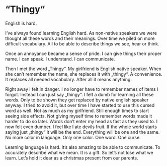 # “Thingy“

English is hard.

I’ve always found learning English hard. As non-native speakers we were thought all these words and their meanings. Over time we piled on more difficult vocabulary. All to be able to describe things we see, hear or think.

Once an annoyance became a sense of pride. I can give things their proper name. I can speak. I understand. I can communicate.

Then I met the word „Thingy“. My girlfriend is English native speaker. When she can’t remember the name, she replaces it with „thingy“. A convenience. It replaces all needed vocabulary. After all it means anything.

Right away I felt in danger. I no longer have to remember names of items I forgot. Instead I can just say „thingy“.
I felt a dumb for learning all these words. Only to be shown they get replaced by native english speaker anyway.
I tried to avoid it, but over time I have started to use this cursed word as well. Not as much as my girlfriend. Still enough times to start seeing side effects.
Not giving myself time to remember words made it harder to do so later. Words don’t enter my head as fast as they used to.
I now felt even dumber. I feel like I ate devils fruit.
If the whole world starts saying just „thingy“ it will be the end. 
Everything will be one and the same. No more color in language. Only one color. One word. One curse.

Learning language is hard. It’s also amazing to be able to communicate. To accurately describe what we mean. It is a gift. So let’s not lose what we learn. Let’s hold it dear as a christmas present from our parents. 
